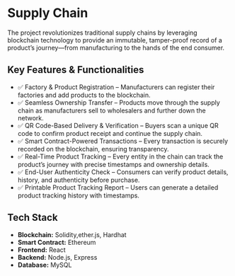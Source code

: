 # Supply Chain

The project revolutionizes traditional supply chains by leveraging blockchain technology to provide an immutable, tamper-proof record of a product’s journey—from manufacturing to the hands of the end consumer.

## Key Features & Functionalities

- ✅ Factory & Product Registration – Manufacturers can register their factories and add products to the blockchain.
- ✅ Seamless Ownership Transfer – Products move through the supply chain as manufacturers sell to wholesalers and further down the network.
- ✅ QR Code-Based Delivery & Verification – Buyers scan a unique QR code to confirm product receipt and continue the supply chain.
- ✅ Smart Contract-Powered Transactions – Every transaction is securely recorded on the blockchain, ensuring transparency.
- ✅ Real-Time Product Tracking – Every entity in the chain can track the product’s journey with precise timestamps and ownership details.
- ✅ End-User Authenticity Check – Consumers can verify product details, history, and authenticity before purchase.
- ✅ Printable Product Tracking Report – Users can generate a detailed product tracking history with timestamps.

## Tech Stack

- **Blockchain:** Solidity,ether.js, Hardhat
- **Smart Contract:** Ethereum
- **Frontend:** React
- **Backend:** Node.js, Express
- **Database:** MySQL

